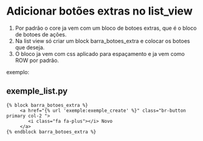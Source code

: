 # Adicionar botões extras no list_view

1. Por padrão o core ja vem com um bloco de botoes extras, que é o bloco de botoes de ações.
2. Na list view só criar um block barra_botoes_extra e colocar os botoes que deseja.
3. O bloco ja vem com css aplicado para espaçamento e ja vem como ROW por padrão.

exemplo:

## exemple_list.py

    {% block barra_botoes_extra %}
         <a href="{% url 'exemple:exemple_create' %}" class="br-button primary col-2 ">
            <i class="fa fa-plus"></i> Novo
         </a>
    {% endblock barra_botoes_extra %}
